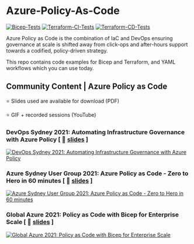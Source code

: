# Azure-Policy-As-Code
[![Bicep-Tests](https://github.com/globalbao/azure-policy-as-code/actions/workflows/Bicep-Tests.yml/badge.svg)](https://github.com/globalbao/azure-policy-as-code/actions/workflows/Bicep-Tests.yml) [![Terraform-CI-Tests](https://github.com/globalbao/azure-policy-as-code/actions/workflows/Terraform-CI-Tests.yml/badge.svg)](https://github.com/globalbao/azure-policy-as-code/actions/workflows/Terraform-CI-Tests.yml) [![Terraform-CD-Tests](https://github.com/globalbao/azure-policy-as-code/actions/workflows/Terraform-CD-Tests.yml/badge.svg)](https://github.com/globalbao/azure-policy-as-code/actions/workflows/Terraform-CD-Tests.yml)

Azure Policy as Code is the combination of IaC and DevOps ensuring governance at scale is shifted away from click-ops and after-hours support towards a codified, policy-driven strategy.

This repo contains code examples for Bicep and Terraform, and YAML workflows which you can use today.

## Community Content | Azure Policy as Code
:star: Slides used are available for download (PDF)

:star: GIF + recorded sessions (YouTube)

### DevOps Sydney 2021: Automating Infrastructure Governance with Azure Policy [ :floppy_disk: [slides](https://jloudon.com/assets/pdfs/SydDevOps2021_AutomateInfraGovWithAzPolicy.pdf) ]
[![DevOps Sydney 2021: Automating Infrastructure Governance with Azure Policy](https://jloudon.com/assets/gifs/SydDevOps2021_AutomateInfraGovWithAzPolicy.gif)](https://youtu.be/dPwy8nlNyNM?t=570)


### Azure Sydney User Group 2021: Azure Policy as Code - Zero to Hero in 60 minutes [ :floppy_disk: [slides](https://jloudon.com/assets/pdfs/AzureSydUserGroup2021_PolicyAsCode_ZeroToHero60min.pdf) ]
[![Azure Sydney User Group 2021: Azure Policy as Code - Zero to Hero in 60 minutes](https://jloudon.com/assets/gifs/AzureSydUserGroup2021_PolicyAsCode_ZeroToHero60min.gif)](https://youtu.be/AVn5glYBz84?t=2380)


### Global Azure 2021: Policy as Code with Bicep for Enterprise Scale [ :floppy_disk: [slides](https://jloudon.com/assets/pdfs/GlobalAzure2021_PolicyAsCodeWithBicepForEnterpriseScale.pdf) ]
[![Global Azure 2021: Policy as Code with Bicep for Enterprise Scale](https://jloudon.com/assets/gifs/GlobalAzure2021_PolicyAsCodeWithBicepForEnterpriseScale.gif)](https://youtu.be/qpnMJXw6pIg)

